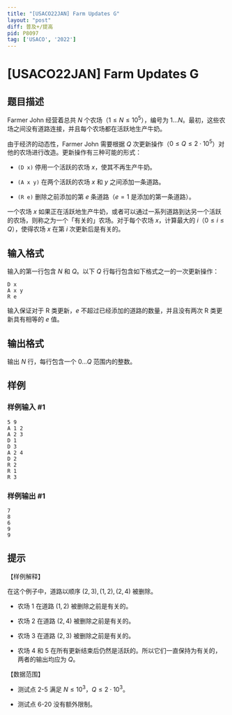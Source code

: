 ```yaml
---
title: "[USACO22JAN] Farm Updates G"
layout: "post"
diff: 普及+/提高
pid: P8097
tag: ['USACO', '2022']
---
```

# [USACO22JAN] Farm Updates G
## 题目描述

Farmer John 经营着总共 $N$ 个农场（$1\le N\le 10^5$），编号为 $1\ldots N$。最初，这些农场之间没有道路连接，并且每个农场都在活跃地生产牛奶。

由于经济的动态性，Farmer John 需要根据 $Q$ 次更新操作（$0\le Q\le 2\cdot 10^5$）对他的农场进行改造。更新操作有三种可能的形式：

- `(D x)` 停用一个活跃的农场 $x$，使其不再生产牛奶。

- `(A x y)` 在两个活跃的农场 $x$ 和 $y$ 之间添加一条道路。

- `(R e)` 删除之前添加的第 $e$ 条道路（$e = 1$ 是添加的第一条道路）。

一个农场 $x$ 如果正在活跃地生产牛奶，或者可以通过一系列道路到达另一个活跃的农场，则称之为一个「有关的」农场。对于每个农场 $x$，计算最大的 $i$（$0\le i\le Q$），使得农场 $x$ 在第 $i$ 次更新后是有关的。
## 输入格式

输入的第一行包含 $N$ 和 $Q$。以下 $Q$ 行每行包含如下格式之一的一次更新操作：

```
D x
A x y
R e
```

输入保证对于 R 类更新，$e$ 不超过已经添加的道路的数量，并且没有两次 R 类更新具有相等的 $e$ 值。
## 输出格式

输出 $N$ 行，每行包含一个 $0\ldots Q$ 范围内的整数。
## 样例

### 样例输入 #1
```
5 9
A 1 2
A 2 3
D 1
D 3
A 2 4
D 2
R 2
R 1
R 3
```
### 样例输出 #1
```
7
8
6
9
9
```
## 提示

【样例解释】

在这个例子中，道路以顺序 $(2,3), (1,2), (2,4)$ 被删除。

- 农场 $1$ 在道路 $(1,2)$ 被删除之前是有关的。

- 农场 $2$ 在道路 $(2,4)$ 被删除之前是有关的。

- 农场 $3$ 在道路 $(2,3)$ 被删除之前是有关的。

- 农场 $4$ 和 $5$ 在所有更新结束后仍然是活跃的。所以它们一直保持为有关的，两者的输出均应为 $Q$。

【数据范围】

- 测试点 2-5 满足 $N\le 10^3$，$Q\le 2\cdot 10^3$。

- 测试点 6-20 没有额外限制。

